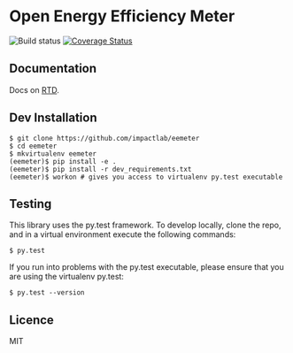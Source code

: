 Open Energy Efficiency Meter
============================

![Build status](https://travis-ci.org/impactlab/eemeter.svg?branch=develop)
[![Coverage Status](https://coveralls.io/repos/github/impactlab/eemeter/badge.svg?branch=develop)](https://coveralls.io/github/impactlab/eemeter?branch=develop)

Documentation
-------------

Docs on [RTD](http://eemeter.readthedocs.org/en/latest/).

Dev Installation
----------------

    $ git clone https://github.com/impactlab/eemeter
    $ cd eemeter
    $ mkvirtualenv eemeter
    (eemeter)$ pip install -e .
    (eemeter)$ pip install -r dev_requirements.txt
    (eemeter)$ workon # gives you access to virtualenv py.test executable

Testing
-------

This library uses the py.test framework. To develop locally, clone the repo,
and in a virtual environment execute the following commands:

    $ py.test

If you run into problems with the py.test executable, please ensure that you
are using the virtualenv py.test:

    $ py.test --version

Licence
-------

MIT
